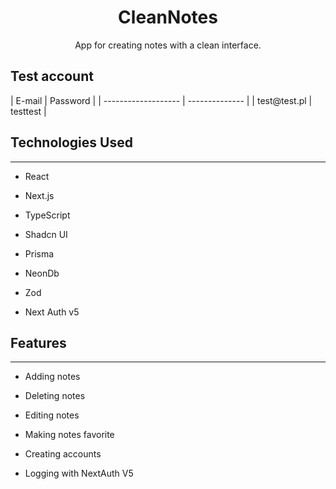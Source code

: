 <h1 align="center" id="title">CleanNotes</h1>

<p id="description" align="center" >App for creating notes with a clean interface.</p>  

<h2>Test account</h2>
| E-mail              | Password       |
| ------------------- | -------------- | 
| test@test.pl        | testtest       | 


<h2>Technologies Used</h2>
<hr><ul>
<li>React</li>
</ul><ul>
<li>Next.js</li>
</ul><ul>
<li>TypeScript</li>
</ul><ul>
<li>Shadcn UI</li>
</ul><ul>
<li>Prisma</li>
</ul><ul>
<li>NeonDb</li>
</ul><ul>
<li>Zod</li>
</ul><ul>
<li>Next Auth v5</li>
</ul><h2>Features</h2>
<hr><ul>
<li>Adding notes</li>
</ul><ul>
<li>Deleting notes</li>
</ul><ul>
<li>Editing notes</li>
</ul><ul>
<li>Making notes favorite</li>
</ul><ul>
<li>Creating accounts</li>
</ul><ul>
<li>Logging with NextAuth V5</li>
</ul>

